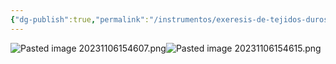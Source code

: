 ```yaml
---
{"dg-publish":true,"permalink":"/instrumentos/exeresis-de-tejidos-duros/botadores-rectos/"}
---
```


![Pasted image 20231106154607.png](/img/user/Cirugia%20Bucal%20I/Medias/Pasted%20image%2020231106154607.png)![Pasted image 20231106154615.png](/img/user/Cirugia%20Bucal%20I/Medias/Pasted%20image%2020231106154615.png)
